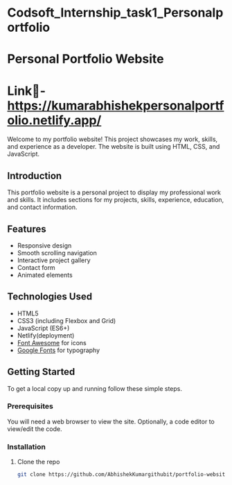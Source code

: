 # Codsoft_Internship_task1_Personalportfolio

# Personal Portfolio Website

# Link🔗- https://kumarabhishekpersonalportfolio.netlify.app/

Welcome to my portfolio website! This project showcases my work, skills, and experience as a developer. The website is built using HTML, CSS, and JavaScript.

## Introduction

This portfolio website is a personal project to display my professional work and skills. It includes sections for my projects, skills, experience, education, and contact information.

## Features

- Responsive design
- Smooth scrolling navigation
- Interactive project gallery
- Contact form
- Animated elements

## Technologies Used

- HTML5
- CSS3 (including Flexbox and Grid)
- JavaScript (ES6+)
- Netlify(deployment)
- [Font Awesome](https://fontawesome.com/) for icons
- [Google Fonts](https://fonts.google.com/) for typography

## Getting Started

To get a local copy up and running follow these simple steps.

### Prerequisites

You will need a web browser to view the site. Optionally, a code editor to view/edit the code.

### Installation

1. Clone the repo
   ```sh
   git clone https://github.com/AbhishekKumargithubit/portfolio-website.git

